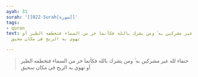 ```yaml
---
ayah: 31
surah: '[[022-Surah|سورة]]'
tags:
- quran
text: حنفاء لله غير مشركين به ۚ ومن يشرك بالله فكأنما خر من السماء فتخطفه الطير أو
  تهوي به الريح في مكان سحيق

---
```

> حنفاء لله غير مشركين به ۚ ومن يشرك بالله فكأنما خر من السماء فتخطفه الطير أو تهوي به الريح في مكان سحيق
